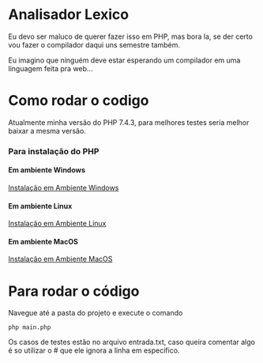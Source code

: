 # Analisador Lexico
Eu devo ser maluco de querer fazer isso em PHP, mas bora la, se der certo vou fazer o compilador daqui uns semestre também.

Eu imagino que ninguém deve estar esperando um compilador em uma linguagem feita pra web...
# Como rodar o codigo
Atualmente minha versão do PHP 7.4.3, para melhores testes seria melhor baixar a mesma versão.
### Para instalação do PHP
#### Em ambiente Windows
[Instalação em Ambiente Windows](https://github.com/DanielHe4rt/php4noobs/blob/master/2-Ambiente/2-Ambiente-windows.md)
#### Em ambiente Linux
[Instalação em Ambiente Linux](https://github.com/DanielHe4rt/php4noobs/blob/master/2-Ambiente/3-Ambiente-linux.md)
#### Em ambiente MacOS
[Instalação em Ambiente MacOS](https://github.com/DanielHe4rt/php4noobs/blob/master/2-Ambiente/4-Ambiente-macos.md)

# Para rodar o código
Navegue até a pasta do projeto e execute o comando
```
php main.php
```
Os casos de testes estão no arquivo entrada.txt, caso queira comentar algo é so utilizar o # que ele ignora a linha em especifico.